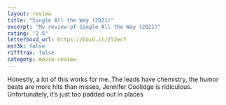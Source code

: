 ```yaml
---
layout: review
title: "Single All the Way (2021)"
excerpt: "My review of Single All the Way (2021)"
rating: "2.5"
letterboxd_url: https://boxd.it/2l2ecf
mst3k: false
rifftrax: false
category: movie-review
---
```


Honestly, a lot of this works for me. The leads have chemistry, the humor beats are more hits than misses, Jennifer Coolidge is ridiculous. Unfortunately, it’s just too padded out in places

